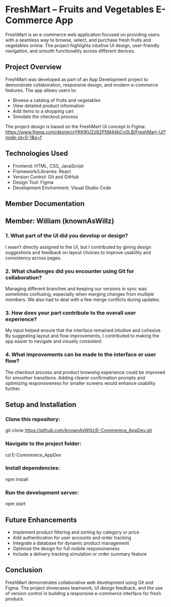 # FreshMart – Fruits and Vegetables E-Commerce App
FreshMart is an e-commerce web application focused on providing users with a seamless way to browse, select, and purchase fresh fruits and vegetables online.
The project highlights intuitive UI design, user-friendly navigation, and smooth functionality across different devices.

## Project Overview
FreshMart was developed as part of an App Development project to demonstrate collaboration, responsive design, and modern e-commerce features.
The app allows users to:

- Browse a catalog of fruits and vegetables
- View detailed product information
- Add items to a shopping cart
- Simulate the checkout process

The project design is based on the FreshMart UI concept in Figma:
https://www.figma.com/design/yYKKlKUZz62P5M44bCv0LB/FreshMart-UI?node-id=0-1&p=f

## Technologies Used

- Frontend: HTML, CSS, JavaScript
- Framework/Libraries: React
- Version Control: Git and GitHub
- Design Tool: Figma
- Development Environment: Visual Studio Code

## Member Documentation

## Member: William (knownAsWillz)

### 1. What part of the UI did you develop or design?
I wasn’t directly assigned to the UI, but I contributed by giving design suggestions and feedback on layout choices to improve usability and consistency across pages.

### 2. What challenges did you encounter using Git for collaboration?
Managing different branches and keeping our versions in sync was sometimes confusing, especially when merging changes from multiple members. We also had to deal with a few merge conflicts during updates.

### 3. How does your part contribute to the overall user experience?
My input helped ensure that the interface remained intuitive and cohesive. By suggesting layout and flow improvements, I contributed to making the app easier to navigate and visually consistent.

### 4. What improvements can be made to the interface or user flow?
The checkout process and product browsing experience could be improved for smoother transitions. Adding clearer confirmation prompts and optimizing responsiveness for smaller screens would enhance usability further.

## Setup and Installation

### Clone this repository:
git clone https://github.com/knownAsWillz/E-Commerece_AppDev.git

### Navigate to the project folder:
cd E-Commerece_AppDev

### Install dependencies:
npm install

### Run the development server:
npm start

## Future Enhancements

- Implement product filtering and sorting by category or price
- Add authentication for user accounts and order tracking
- Integrate a database for dynamic product management
- Optimize the design for full mobile responsiveness
- Include a delivery tracking simulation or order summary feature

## Conclusion

FreshMart demonstrates collaborative web development using Git and Figma.
The project showcases teamwork, UI design feedback, and the use of version control in building a responsive e-commerce interface for fresh produce.
